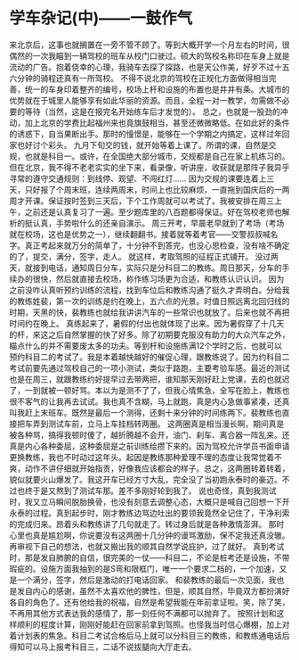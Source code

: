 # 学车杂记(中)——一鼓作气

来北京后，这事也就搁置在一旁不管不顾了。等到大概开学一个月左右的时间，很偶然的一次我瞄到一辆驾校的班车从校门口驶过。硕大的驾校名称印在车身上就是流动的广告。抱着侥幸的心理，我骑车去探了探路，也是天公作美，好歹不过十五六分钟的骑程还真有一所驾校。
不得不说北京的驾校在正规化方面做得相当完善，统一的车身印着整齐的编号，校场上杆和设施的布置也是井井有条。大城市的优势就在于城里人能够享有如此华丽的资源。而且，全程一对一教学，勿需做不必要的等待（当然，这是在报完名开始练车后才发觉的）。
总之，也就是一股劲的冲动，加上北京的学费比起福州来也竟旗鼓相当，甚至还微微略低。在如此好的条件的诱惑下，自当果断出手。那时的憧憬是，能够在一个学期之内搞定，这样过年回家也好讨个彩头。
九月下旬交的钱，就开始等着上课了。所谓的课，自然是交规，也就是科目一。或许，在全国绝大部分城市，交规都是自己在家上机练习的。但在北京，我不得不老老实实的坐下来，看录像，听讲座，收获就是那阵子我异乎寻常的遵守交通规则：到线停、观望、不闯红灯……
因为交规的课要连着上三天，只好报了个周末班，连续两周末，时间上也比较麻烦，一直拖到国庆后的一两周才开课。保证按时签到三天后，下个工作周就可以考试了。我被安排在周三上午，之前还是认真复习了一遍。至少题库里的八百题都得保证。好在驾校老师也解析的挺认真，手势啦什么的还亲自演示。
周三开考，早晨老早就到了考场（考场就在校场，这也是优势之一），继续翻翻书。接着就等着考官——交警叔叔喊名字。真正考起来就万分的简单了，十分钟不到答完，也没心思检查，没有啥不确定的了，提交，满分，签字，走人。
就这样，考取驾照的征程正式铺开。
没过两天，就接到电话，通知周日分车，实际只是分科目二的教练。周日那天，分车的手续办的很快，然后就直接去校场，称作练习场更为合适，和教练认识认识。
因为之前没咋认真听预约训练的流程，找到车位后和教练沟通了挺久才弄明白。分给我的教练姓裴，第一次的训练是约在晚上，五六点的光景。时值日照远离北回归线的时期，天黑的快，裴教练也就给我讲讲汽车的一些常识也就放了。后来也就不再把时间约在晚上。
真练起来了，暑假的付出也就体现了出来。因为暑假穿了十几天的杆，来这之后自然掌握的快了好多。除了初期要克服没有助力的大众汽车之外，瞄点什么的并不需要废太多的功夫。等到杆和设施练满12个学时之后，也就可以预约科目二的考试了。我是本着越快越好的催促心理，跟教练说了。因为约科目二考试前要先通过驾校自己的一项小测试，类似于路跑，主要考验车感。最近的测试也是在周三，就跟教练约好提早过去带两把，谁知那天刚好赶上党课，去的也就迟了，一到就被一顿好骂。本以为是测不了了，但我心情焦急，全写在脸上，教练也很不客气的让我再去试试。我也真不含糊，马上就跑，真是内心急做事紧凑，还真叫我赶上末班车。既然是最后一个测得，还剩十来分钟的时间练两下。裴教练也直接把车弄到测试车前，立马上车挂档转两圈。
这两圈真是相当漫长啊，期间真是被各种骂，搞得我顿时傻了，越折腾越不会开，油门、刹车、离合器一阵乱来。还真是内心各种委屈，这种委屈是之前训练给攒下来的。因为驾校允许学员书面申请更换教练，我也不时动过这年头。起因是教练那种爱理不理的态度让我常觉着不爽，动作不讲仔细就开始指责，好像我应该都会的样子。总之，这两圈转着转着，貌似就要火山爆发了。我这开车已经方寸大乱，完全没了当初跑永泰时的豪迈。不过也终于是又熬到了测试车那。差不多刚好轮到我了。
说也奇怪，真到我测试时，我又立马瞬间脱胎换骨，也没有刻意去调整心态，大概只是喊自己回想一下开永泰的过程。真到起步时，刚才教练边骂边吐出的要领我竟然全记住了，干净利索的完成归来。昂着头和教练讲了几句就走了。转过身后就是各种激情澎湃。
那时心里也真是尴尬啊，你说要没有这两圈十几分钟的谩骂激励，保不定我还真没辙。再审视下自己的想法，也就又搬出我的顺其自然学说庇护，过了就好。
真到考试时，那是发自肺腑的自信，很完美的一仗——科目二，不论是桩考还是设施，不带瑕疵的。设施方面我抽到的是S弯和限框门，唯一一个要求二档的，一个加速，又是一个满分，签字，然后是激动的打电话回家。
和裴教练的最后一次见面，我也是发自内心的感谢，虽然不太喜欢他的脾性，但是，顺其自然，毕竟双方都扮演好各自的角色了。还有他给我的祝福，自然是希望我能在年前拿证啦。笑，除了笑，不再用其他方式表达我的感情了，那一刻任何不满都可以抛弃了。
按照计划和这样顺利的程度计算，刚刚好能赶在回家前拿到驾照。也怪我当时信心爆棚，加上对着计划表的焦急。科目二考试合格后马上就可以分科目三的教练，和教练通电话后得知可以马上报考科目三，二话不说拔腿向大厅走去。
